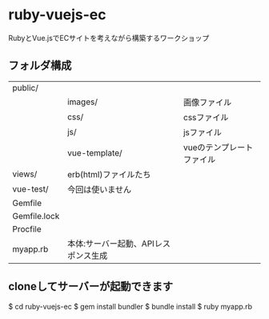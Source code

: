 # ruby-vuejs-ec

RubyとVue.jsでECサイトを考えながら構築するワークショップ

## フォルダ構成

||||
|:-----------|:------------|:------------|
|public/|
||images/|画像ファイル|
||css/|cssファイル|
||js/|jsファイル|
||vue-template/|vueのテンプレートファイル|
|views/|erb(html)ファイルたち|
|vue-test/|今回は使いません|
|Gemfile|
|Gemfile.lock|
|Procfile|
|myapp.rb|本体:サーバー起動、APIレスポンス生成|

## cloneしてサーバーが起動できます
$ cd ruby-vuejs-ec
$ gem install bundler
$ bundle install
$ ruby myapp.rb
